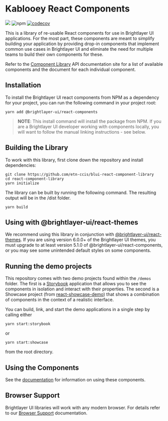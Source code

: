 # Kablooey React Components

[![](https://img.shields.io/circleci/project/github/etn-ccis/blui-react-component-library/master.svg?style=flat)](https://circleci.com/gh/etn-ccis/blui-react-component-library/tree/master)
![npm](https://img.shields.io/npm/v/@brightlayer-ui/react-components?label=%40brightlayer-ui%2Freact-components) [![codecov](https://codecov.io/gh/etn-ccis/blui-react-component-library/branch/master/graph/badge.svg?token=HQFW5YF7WP)](https://codecov.io/gh/etn-ccis/blui-react-component-library)

This is a library of re-usable React components for use in Brightlayer UI applications. For the most part, these components are meant to simplify building your application by providing drop-in components that implement common use cases in Brightlayer UI and eliminate the need for multiple teams to build their own components for these.

Refer to the [Component Library](https://brightlayer-ui-components.github.io/react) API documentation site for a list of available components and the document for each individual component.

## Installation

To install the Brightlayer UI react components from NPM as a dependency for your project, you can run the following command in your project root:

```shell
yarn add @brightlayer-ui/react-components
```

> **NOTE**: This install command will install the package from NPM. If you are a Brightlayer UI developer working with components locally, you will want to follow the manual linking instructions - see below.

## Building the Library

To work with this library, first clone down the repository and install dependencies:

```shell
git clone https://github.com/etn-ccis/blui-react-component-library
cd react-component-library
yarn initialize
```

The library can be built by running the following command. The resulting output will be in the /dist folder.

```shell
yarn build
```

## Using with @brightlayer-ui/react-themes

We recommend using this library in conjunction with [@brightlayer-ui/react-themes](https://www.npmjs.com/package/@brightlayer-ui/react-themes). If you are using version 6.0.0+ of the Brightlayer UI themes, you must upgrade to at least version 5.1.0 of @brightlayer-ui/react-components, or you may see some unintended default styles on some components.

## Running the demo projects

This repository comes with two demo projects found within the `/demos` folder.
The first is a [Storybook](https://storybook.js.org/) application that allows you to see the components in isolation and interact with their properties. The second is a Showcase project (from [react-showcase-demo](https://github.com/etn-ccis/blui-react-showcase-demo)) that shows a combination of components in the context of a realistic interface.

You can build, link, and start the demo applications in a single step by calling either

```shell
yarn start:storybook
```

or

```shell
yarn start:showcase
```

from the root directory.

## Using the Components

See the [documentation](https://brightlayer-ui-components.github.io/react) for information on using these components.

## Browser Support

Brightlayer UI libraries will work with any modern browser. For details refer to our [Browser Support](https://brightlayer-ui.github.io/development/frameworks-web/react#browser-support) documentation.
